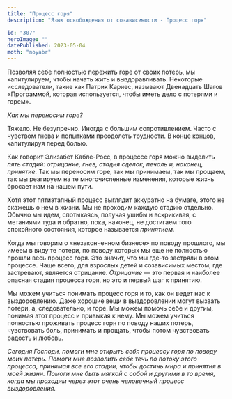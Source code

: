 ```yaml
---
title: "Процесс горя"
description: "Язык освобождения от созависимости - Процесс горя"

id: "307"
heroImage: ""
datePublished: 2023-05-04
moth: "noyabr"
---
```


Позволяя себе полностью пережить горе от своих потерь, мы капитулируем, чтобы
начать жить и выздоравливать. Некоторые исследователи, такие как Патрик
Кариес, называют Двенадцать Шагов «Программой, которая используется, чтобы
иметь дело с потерями и горем».

_Как мы переносим горе?_

Тяжело. Не безупречно. Иногда с большим сопротивлением. Часто с чувством гнева
и попытками преодолеть трудности. В конце концов, капитулируя перед болью.

Как говорит Элизабет Кабле-Росс, в процессе горя можно выделить _пять стадий:
отрицание, гнев, стадия сделок, печаль_ _и, наконец, принятие._ Так мы
переносим горе, так мы принимаем, так мы прощаем, так мы реагируем на те
многочисленные изменения, которые жизнь бросает нам на нашем пути.

Хотя этот пятиэтапный процесс выглядит аккуратно на бумаге, этого не скажешь о
нем в жизни. Мы не проходим каждую стадию отдельно. Обычно мы идем,
спотыкаясь, получая ушибы и вскрикивая, с метаниями туда и обратно, пока,
наконец, не достигаем того спокойного состояния, которое называется
_принятием._

Когда мы говорим о «незаконченном бизнесе» по поводу прошлого, мы имеем в виду
те потери, по поводу которых мы еще не полностью прошли весь процесс горя. Это
значит, что мы где-то застряли в этом процессе. Чаще всего, для взрослых детей
и созависимых местом, где застревают, является отрицание. _Отрицание_ — это
первая и наиболее опасная стадия процесса горя, но это и первый шаг к
принятию.

Мы можем учиться понимать процесс горя и то, как он ведет нас к выздоровлению.
Даже хорошие вещи в выздоровлении могут вызвать потери, а, следовательно, и
горе. Мы можем помочь себе и другим, понимая этот процесс и привыкая к нему.
Мы можем учиться полностью проживать процесс горя по поводу наших потерь,
чувствовать боль, принимать и прощать, чтобы потом чувствовать радость и
любовь.

_Сегодня_ _Господи,_ _помоги_ _мне_ _открыть_ _себя_ _процессу_ _горя_ _по_
_поводу_ _моих_ _потерь._ _Помоги_ _мне_ _позволить_ _себе_ _течь_ _по_
_потоку_ _этого_ _процесса,_ _принимая_ _все_ _его_ _стадии,_ _чтобы_
_достичь_ _мира_ _и_ _принятия_ _в_ _моей_ _жизни._ _Помоги_ _мне_ _быть_
_мягкой_ _с_ _собой_ _и_ _другими_ _в_ _то_ _время,_ _когда_ _мы_ _проходим_
_через_ _этот_ _очень_ _человечный_ _процесс_ _выздоровления._
